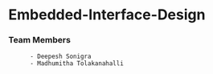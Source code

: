 # Embedded-Interface-Design

### Team Members
          - Deepesh Sonigra
          - Madhumitha Tolakanahalli

  
 